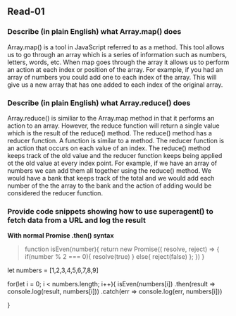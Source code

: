 ## Read-01

### Describe (in plain English) what Array.map() does
Array.map() is a tool in JavaScript referred to as a method. This tool allows us to go through an array which is a series of information such as numbers, letters, words, etc. When map goes through the array it allows us to perform an action at each index or position of the array. For example, if you had an array of numbers you could add one to each index of the array. This will give us a new array that has one added to each index of the original array.

### Describe (in plain English) what Array.reduce() does
Array.reduce() is similiar to the Array.map method in that it performs an action to an array. However, the reduce function will return a single value which is the result of the reduce() method. The reduce() method has a reducer function. A function is similar to a method. The reducer function is an action that occurs on each value of an index. The reduce() method keeps track of the old value and the reducer function keeps being applied ot the old value at every index point. For example, if we have an array of numbers we can add them all together using the reduce() method. We would have a bank that keeps track of the total and we would add each number of the the array to the bank and the action of adding would be considered the reducer function.

### Provide code snippets showing how to use superagent() to fetch data from a URL and log the result
**With normal Promise .then() syntax**
> function isEven(number){
  return new Promise(( resolve, reject) => {
    if(number % 2 === 0){
        resolve(true)
      }
      else{
        reject(false)
      };
  })
}

let numbers = [1,2,3,4,5,6,7,8,9]

for(let i = 0; i < numbers.length; i++){
  isEven(numbers[i])
  .then(result => console.log(result, numbers[i]))
  .catch(err => console.log(err, numbers[i]))

  
}
